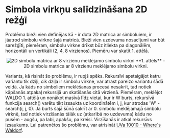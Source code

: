 # Simbola virkņu salīdzināšana 2D režģī

Problēma bieži vien definējas kā - ir dota 2D matrica ar simboluiem, ir jāatrod simbolu virkne šajā matricā. Bieži vien uzdevuma nosacījumi var būt sarežģīti, piemēram, simbolu virkne drīkst būz itliekta pa diagonālēm, horizontāli un vertikāli (2, 4, 8 virzienos). Piemēru var skatīt 1. attēlā.

<center>
<img alt="2D simbolu matrica ar 8 virzienu meklējamo simbolu virkni" src="/media/theory/2d_array.png" />
**1. attēls** - 2D simbolu matrica ar 8 virzienu meklējamo simbolu virkni.
</center>

Variants, kā risināt šo problēmu, ir rupjš spēks. Rekursīvi apstaigājot katru variantu tik dziļi, cik dziļa ir simbolu virkne, var atrast pareizo variantu šādā veidā. Ja kāds no simboliem meklēšanas procesā nesakrīt, tad notiek kāpšanās atpakaļ rekursijā un skatīšanās citā virzienā. Piemēram, meklējot WALDO 1. attēlā un nonākot masīvā līdz vietai, kur ir W burts, rekursīvā funkcija search() varētu tikt izsaukta uz koordinātēm i, j, kur atrodas 'W' - search(i, j, 0). Ja burts šajā šūnā sakrīt ar 0. simbolu meklējamajā simbolu virknē, tad notiek virzīšanās tālāk uz (atkarībā no uzdevuma) kādu no pusēm - augšu, pa labi, apakšu, pa kreisi. Virzīšanās ir atkal rekursīvs izsaukums. Lai patrenētos šo problēmu, var atrisināt <a href="" target="_blank">UVa 10010  - Where`s Waldorf</a>.